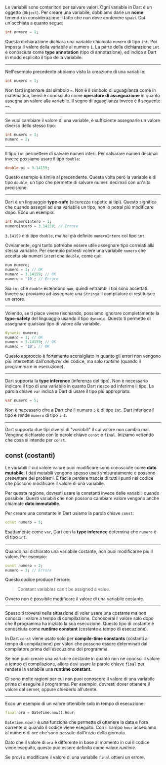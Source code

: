 Le variabili sono contenitori per salvare valori.
Ogni variable in Dart è un oggetto (`Object`).
Per creare una variabile, dobbiamo darle un __nome__ tenendo in considerazione il fatto che non deve contenere spazi.
Dai un'occhiata a quanto segue:

```dart
int numero = 1;
```

Questa dichiarazione dichiara una variable chiamata `numero` di tipo `int`.
Poi imposta il valore della variabile al numero `1`.
La parte della dichiarazione `int` è conosciuta come __type annotation__ (tipo di annotazione), ed indica a Dart in modo esplicito il tipo della variabile.

---

Nell'esempio precedente abbiamo visto la creazione di una variabile:

```dart
int numero = 1;
```

Non farti ingannare dal simbolo `=`.
Non è il simbolo di uguaglianza come in matematica, bensì è conosciuto come __operatore di assegnazione__ in quanto assegna un valore alla variabile.
Il segno di uguaglianza invece è il seguente `==`.

---

Se vuoi cambiare il valore di una variable, è sufficiente assegnarle un valore diverso dello stesso tipo:

```dart
int numero = 1;
numero = 2;
```

---

Il tipo `int` permettere di salvare numeri interi.
Per salvarare numeri decimali invece possiamo usare il tipo `double`:

```dart
double pi = 3.14159;
```

Questo esempio è simile al precendente. Questa volta però la variable è di tipo `double`, un tipo che permette di salvare numeri decimali con un'alta precisione.

---

Dart è un linguaggio __type-safe__ (sicurezza rispetto ai tipi).
Questo significa che quando assegni ad una variabile un tipo, non lo potrai piú modificare dopo. Ecco un esempio:

```dart
int numeroIntero = 1;
numeroIntero = 3.14159; // Errore
```

`3.14159` è di tipo `double`, ma hai già definito `numeroIntero` col tipo `int`.

Ovviamente, ogni tanto potrebbe essere utile assegnare tipo correlati alla stessa variabile. Per esempio potresti volere una variabile `numero` che accetta sia numeri `int`eri che `double`, come qui:
```dart
num numero;
numero = 1; // OK
numero = 3.14159; // OK
numero = '10'; // Errore
```

Sia `int` che `double` estendono `num`, quindi entrambi i tipi sono accettati.
Invece se proviamo ad assegnare una `String`a il compilatore ci restituisce un errore.

---

Volendo, se ti piace vivere rischiando, possiamo ignorare completamente la __type-safety__ del linguaggio usando il tipo `dynamic`.
Questo ti permette di assegnare qualsiasi tipo di valore alla variabile.

```dart
dynamic numero;
numero = 1; // OK
numero = 3.14159; // OK
numero = '10'; // OK
```

Questo approccio è fortemente sconsigliato in quanto gli errori non vengono piú intercettati dall'_analyzer_ del codice, ma solo _runtime_ (quando il programma è in esecuzione).

---

Dart supporta la __type inference__ (inferenza del tipo).
Non è necessario indicare il tipo di una variabile in quanto Dart riesce ad inferirne il tipo.
La parola chiave `var` indica a Dart di usare il tipo piú appropriato.

```dart
var numero = 5;
```

Non è necessario dire a Dart che il numero `5` è di tipo `int`.
Dart inferisce il tipo e rende `numero` di tipo `int`.

---

Dart supporta due tipi diversi di "_variabili_" il cui valore non cambia mai. Vengono dichiarate con le parole chiave `const` e `final`.
Iniziamo vedendo che cosa si intende per `const`.

## const (costanti)

Le variabili il cui valore valore puoi modificare sono conosciute come __dato mutabile__. I dati mutabili vengono spesso usati smisuratamente e possono presentare dei problemi. È facile perdere traccia di tutti i punti nel codice che possono modificare il valore di una variabile.

Per questa ragione, dovresti usare le constanti invece delle variabili quando possibile. Questi variabili che non possono cambiare valore vengono anche chiamate __dato immutabile__.

Per creare una constante in Dart usiamo la parola chiave `const`:

```dart
const numero = 5;
```

Esattamente come `var`, Dart con la __type inference__ determina che `numero` è di tipo `int`.

---

Quando hai dichiarato una variabile costante, non puoi modificarne più il valore. Per esempio:

```dart
const numero = 2;
numero = 3; // Errore
```

Questo codice produce l'errore:
> Constant variables can't be assigned a value.

Ovvero non è possibile modificare il valore di una variabile costante.

---

Spesso ti troverai nella situazione di voler usare una costante ma non conosci il valore a tempo di compilazione. Conoscerai il valore solo dopo che il programma ha iniziato la sua esecuzione.
Questo tipo di costante è conosciuta come __runtime constant__ (costante a tempo di esecuzione).

In Dart `const` viene usato solo per __compile-time constants__ (costanti a tempo di compilazione) per valori che possono essere determinati dal compilatore prima dell'esecuzione del programma.

Se non puoi creare una variabile costante in quanto non ne conosci il valore a tempo di compilazione, allora devi usare la parole chiave `final` per rendere la variabile una __runtime constant__.

Ci sono molte ragioni per cui non puoi conoscere il valore di una variabile prima di eseguire il programma. Per esempio, dovresti dover ottenere il valore dal server, oppure chiederlo all'utente.

---

Ecco un esempio di un valore ottenibile solo in tempo di esecuzione:

```dart
final ora = DateTime.now().hour;
```

`DateTime.now()` è una funziona che permette di ottenere la data e l'ora corrente di quando il codice viene eseguito.
Con il campo `hour` accediamo al numero di ore che sono passate dall'inizio della giornata.

Dato che il valore di `ora` è differente in base al momento in cui il codice viene eseguito, questo può essere definito come valore _runtime_.

Se provi a modificare il valore di una variabile `final` ottieni un errore.
